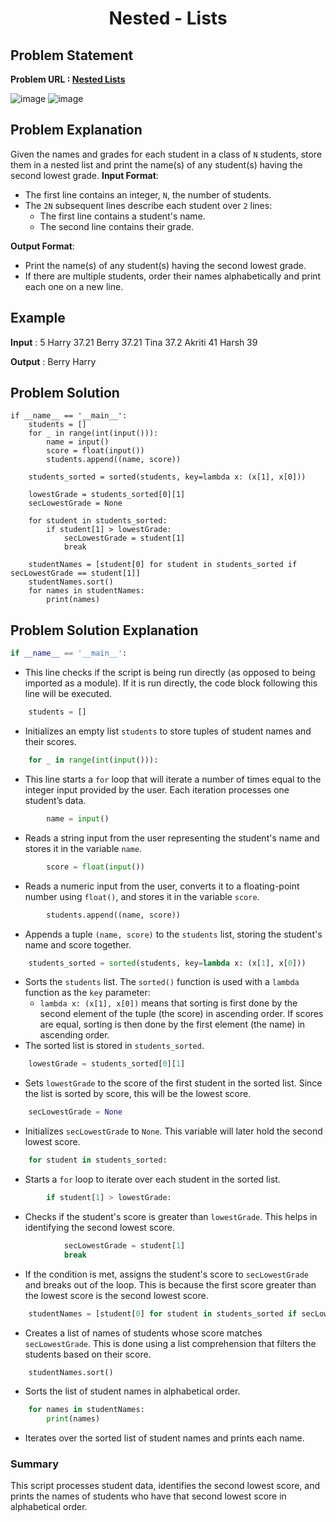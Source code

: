 <h1 align='center'>Nested - Lists</h1>

## Problem Statement
**Problem URL : [Nested Lists](https://www.hackerrank.com/challenges/nested-list/problem?isFullScreen=true)**

![image](https://github.com/JawadSher/Python_Problems-HackerRank/assets/158135119/0bb4e2fe-788a-418d-9498-7664fb130c10)
![image](https://github.com/JawadSher/Python_Problems-HackerRank/assets/158135119/b1cb4d2c-c9c5-49e5-9b2a-b89ade9238bb)

## Problem Explanation

Given the names and grades for each student in a class of `N` students, store them in a nested list and print the name(s) of any student(s) having the second lowest grade.
**Input Format**:
- The first line contains an integer, `N`, the number of students.
- The `2N` subsequent lines describe each student over `2` lines:
  - The first line contains a student's name.
  - The second line contains their grade.

**Output Format**:
- Print the name(s) of any student(s) having the second lowest grade.
- If there are multiple students, order their names alphabetically and print each one on a new line.

## Example

**Input** :
  5
  Harry
  37.21
  Berry
  37.21
  Tina
  37.2
  Akriti
  41
  Harsh
  39

**Output** : Berry Harry

## Problem Solution 
```
if __name__ == '__main__':
    students = []
    for _ in range(int(input())):
        name = input()
        score = float(input())
        students.append((name, score))

    students_sorted = sorted(students, key=lambda x: (x[1], x[0]))      
    
    lowestGrade = students_sorted[0][1]
    secLowestGrade = None
    
    for student in students_sorted:
        if student[1] > lowestGrade:
            secLowestGrade = student[1]
            break
    
    studentNames = [student[0] for student in students_sorted if secLowestGrade == student[1]]
    studentNames.sort()
    for names in studentNames:
        print(names)
```

## Problem Solution Explanation 

```python
if __name__ == '__main__':
```
- This line checks if the script is being run directly (as opposed to being imported as a module). If it is run directly, the code block following this line will be executed.

```python
    students = []
```
- Initializes an empty list `students` to store tuples of student names and their scores.

```python
    for _ in range(int(input())):
```
- This line starts a `for` loop that will iterate a number of times equal to the integer input provided by the user. Each iteration processes one student’s data.

```python
        name = input()
```
- Reads a string input from the user representing the student's name and stores it in the variable `name`.

```python
        score = float(input())
```
- Reads a numeric input from the user, converts it to a floating-point number using `float()`, and stores it in the variable `score`.

```python
        students.append((name, score))
```
- Appends a tuple `(name, score)` to the `students` list, storing the student's name and score together.

```python
    students_sorted = sorted(students, key=lambda x: (x[1], x[0]))
```
- Sorts the `students` list. The `sorted()` function is used with a `lambda` function as the `key` parameter:
  - `lambda x: (x[1], x[0])` means that sorting is first done by the second element of the tuple (the score) in ascending order. If scores are equal, sorting is then done by the first element (the name) in ascending order.
- The sorted list is stored in `students_sorted`.

```python
    lowestGrade = students_sorted[0][1]
```
- Sets `lowestGrade` to the score of the first student in the sorted list. Since the list is sorted by score, this will be the lowest score.

```python
    secLowestGrade = None
```
- Initializes `secLowestGrade` to `None`. This variable will later hold the second lowest score.

```python
    for student in students_sorted:
```
- Starts a `for` loop to iterate over each student in the sorted list.

```python
        if student[1] > lowestGrade:
```
- Checks if the student's score is greater than `lowestGrade`. This helps in identifying the second lowest score.

```python
            secLowestGrade = student[1]
            break
```
- If the condition is met, assigns the student's score to `secLowestGrade` and breaks out of the loop. This is because the first score greater than the lowest score is the second lowest score.

```python
    studentNames = [student[0] for student in students_sorted if secLowestGrade == student[1]]
```
- Creates a list of names of students whose score matches `secLowestGrade`. This is done using a list comprehension that filters the students based on their score.

```python
    studentNames.sort()
```
- Sorts the list of student names in alphabetical order.

```python
    for names in studentNames:
        print(names)
```
- Iterates over the sorted list of student names and prints each name.

### Summary
This script processes student data, identifies the second lowest score, and prints the names of students who have that second lowest score in alphabetical order.


